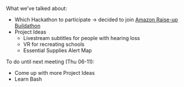 What we've talked about:

* Which Hackathon to participate -> decided to join [Amazon Raise-up Buildathon](https://amazonraiseup.devpost.com/?utm_source=devpost&utm_medium=email&utm_campaign=amazonraiseup&utm_content=dpuser)
* Project Ideas
    - Livestream subtitles for people with hearing loss
    - VR for recreating schools
    - Essential Supplies Alert Map

To do until next meeting (Thu 06-11):

* Come up with more Project Ideas
* Learn Bash 


